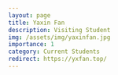 ```yaml
---
layout: page
title: Yaxin Fan
description: Visiting Student
img: /assets/img/yaxinfan.jpg
importance: 1
category: Current Students
redirect: https://yxfan.top/
---
```

